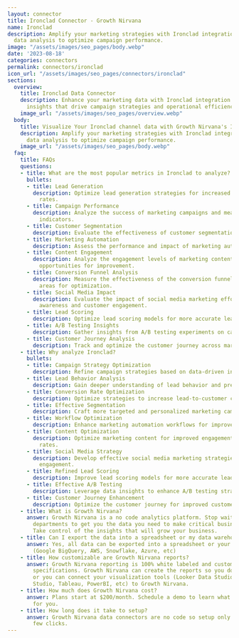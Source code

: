 ```yaml
---
layout: connector
title: Ironclad Connector - Growth Nirvana
name: Ironclad
description: Amplify your marketing strategies with Ironclad integration, leveraging
  data analysis to optimize campaign performance.
image: "/assets/images/seo_pages/body.webp"
date: '2023-08-18'
categories: connectors
permalink: connectors/ironclad
icon_url: "/assets/images/seo_pages/connectors/ironclad"
sections:
  overview:
    title: Ironclad Data Connector
    description: Enhance your marketing data with Ironclad integration. Gain valuable
      insights that drive campaign strategies and operational efficiency.
    image_url: "/assets/images/seo_pages/overview.webp"
  body:
    title: Visualize Your Ironclad channel data with Growth Nirvana's Ironclad Connector
    description: Amplify your marketing strategies with Ironclad integration, leveraging
      data analysis to optimize campaign performance.
    image_url: "/assets/images/seo_pages/body.webp"
  faq:
    title: FAQs
    questions:
    - title: What are the most popular metrics in Ironclad to analyze?
      bullets:
      - title: Lead Generation
        description: Optimize lead generation strategies for increased conversion
          rates.
      - title: Campaign Performance
        description: Analyze the success of marketing campaigns and measure key performance
          indicators.
      - title: Customer Segmentation
        description: Evaluate the effectiveness of customer segmentation strategies.
      - title: Marketing Automation
        description: Assess the performance and impact of marketing automation workflows.
      - title: Content Engagement
        description: Analyze the engagement levels of marketing content and identify
          opportunities for improvement.
      - title: Conversion Funnel Analysis
        description: Measure the effectiveness of the conversion funnel and identify
          areas for optimization.
      - title: Social Media Impact
        description: Evaluate the impact of social media marketing efforts on brand
          awareness and customer engagement.
      - title: Lead Scoring
        description: Optimize lead scoring models for more accurate lead prioritization.
      - title: A/B Testing Insights
        description: Gather insights from A/B testing experiments on campaigns.
      - title: Customer Journey Analysis
        description: Track and optimize the customer journey across marketing touchpoints.
    - title: Why analyze Ironclad?
      bullets:
      - title: Campaign Strategy Optimization
        description: Refine campaign strategies based on data-driven insights.
      - title: Lead Behavior Analysis
        description: Gain deeper understanding of lead behavior and preferences.
      - title: Conversion Rate Optimization
        description: Optimize strategies to increase lead-to-customer conversion rates.
      - title: Effective Segmentation
        description: Craft more targeted and personalized marketing campaigns.
      - title: Workflow Optimization
        description: Enhance marketing automation workflows for improved results.
      - title: Content Optimization
        description: Optimize marketing content for improved engagement and conversion
          rates.
      - title: Social Media Strategy
        description: Develop effective social media marketing strategies for higher
          engagement.
      - title: Refined Lead Scoring
        description: Improve lead scoring models for more accurate lead prioritization.
      - title: Effective A/B Testing
        description: Leverage data insights to enhance A/B testing strategies.
      - title: Customer Journey Enhancement
        description: Optimize the customer journey for improved customer experiences.
    - title: What is Growth Nirvana?
      answer: Growth Nirvana is a no code analytics platform. Stop waiting for other
        departments to get you the data you need to make critical business decisions.
        Take control of the insights that will grow your business.
    - title: Can I export the data into a spreadsheet or my data warehouse?
      answer: Yes, all data can be exported into a spreadsheet or your data warehouse
        (Google BigQuery, AWS, Snowflake, Azure, etc)
    - title: How customizable are Growth Nirvana reports?
      answer: Growth Nirvana reporting is 100% white labeled and customized to your
        specifications. Growth Nirvana can create the reports so you don’t have to
        or you can connect your visualization tools (Looker Data Studio/Google Data
        Studio, Tableau, PowerBI, etc) to Growth Nirvana.
    - title: How much does Growth Nirvana cost?
      answer: Plans start at $200/month. Schedule a demo to learn what plan is best
        for you.
    - title: How long does it take to setup?
      answer: Growth Nirvana data connectors are no code so setup only requires a
        few clicks.
---
```

